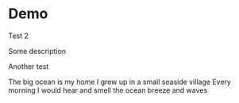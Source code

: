# Demo

Test 2

Some description

Another test

The big ocean is my home
I grew up in a small seaside village
Every morning I would hear and smell the ocean breeze and waves
